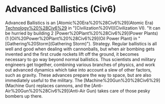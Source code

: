 # Advanced Ballistics (Civ6)

Advanced Ballistics is an [Atomic%20Era%20%28Civ6%29](Atomic Era) [Technology%20%28Civ6%29](technology) in "[Civilization%20VI](Civilization VI). "It can be hurried by building 2 [Power%20Plant%20%28Civ6%29](Power Plants) (1 [Oil%20Power%20Plant%20%28Civ6%29](Oil Power Plant) in "[Gathering%20Storm](Gathering Storm)"). 
Strategy.
Regular ballistics is all well and good when dealing with cannonballs, but when air bombing gets invented and the first crude rockets lift off the ground, it becomes necessary to go way beyond normal ballistics. Thus scientists and military engineers get together, combining various branches of physics, and work out advanced dynamics which take into account a slew of other factors, such as gravity. 
These advances prepare the way to space, but are also immediately useful to the military. The [Machine%20Gun%20%28Civ6%29](Machine Gun) replaces cannons, and the [Anti-Air%20Gun%20%28Civ6%29](Anti-Air Gun) takes care of those pesky bombers up there. 